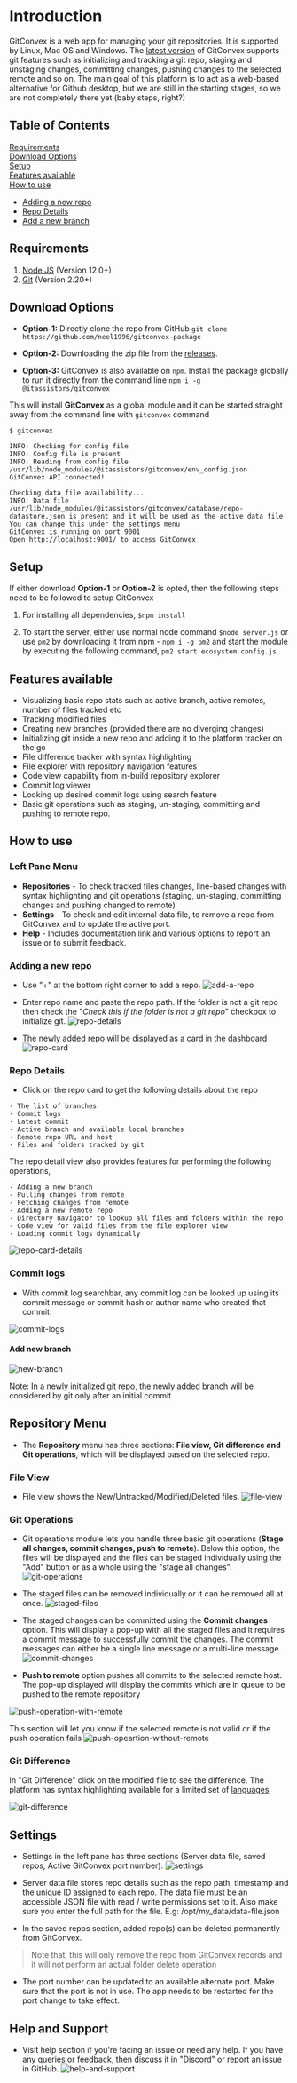 # Introduction
GitConvex is a web app for managing your git repositories. It is supported by Linux, Mac OS and Windows. The [latest version](https://github.com/neel1996/gitconvex-package/releases) of GitConvex supports git features such as initializing and tracking a git repo, staging and unstaging changes, committing changes, pushing changes to the selected remote and so on.
The main goal of this platform is to act as a web-based alternative for Github desktop, but we are still in the starting stages, so we are not completely there yet (baby steps, right?)
## Table of Contents
[Requirements](#requirements)<br>
[Download Options](#download-options)<br>
[Setup](#setup)<br>
[Features available](#features-available)<br>
[How to use](#how-to-use)
- [Adding a new repo](#adding-a-new-repo)
- [Repo Details](#repo-details)
- [Add a new branch](#add-new-branch)
 
## Requirements
1. [Node JS](https://nodejs.org/en/) (Version 12.0+)
2. [Git](https://git-scm.com/) (Version 2.20+)
## Download Options
- **Option-1:** Directly clone the repo from GitHub
`git clone https://github.com/neel1996/gitconvex-package`

- **Option-2:** Downloading the zip file from the [releases](https://github.com/neel1996/gitconvex-package/releases).

- **Option-3:** GitConvex is also available on `npm`. Install the package globally to run it directly from the command line
`npm i -g @itassistors/gitconvex`

This will install **GitConvex** as a global module and it can be started straight away from the command line with `gitconvex` command
```
$ gitconvex
  
INFO: Checking for config file
INFO: Config file is present
INFO: Reading from config file /usr/lib/node_modules/@itassistors/gitconvex/env_config.json
GitConvex API connected!
  
Checking data file availability...
INFO: Data file /usr/lib/node_modules/@itassistors/gitconvex/database/repo-datastore.json is present and it will be used as the active data file!
You can change this under the settings menu
GitConvex is running on port 9001
Open http://localhost:9001/ to access GitConvex
```
## Setup

If either download **Option-1** or **Option-2** is opted, then the following steps need to be followed to setup GitConvex
1. For installing all dependencies,
`` $npm install ``

2. To start the server, either use normal node command
`` $node server.js ``
or use `pm2` by downloading it from npm - `npm i -g pm2` and start the module by executing the following command,
`pm2 start ecosystem.config.js`

## Features available
- Visualizing basic repo stats such as active branch, active remotes, number of files tracked etc
- Tracking modified files
- Creating new branches (provided there are no diverging changes)
- Initializing git inside a new repo and adding it to the platform tracker on the go
- File difference tracker with syntax highlighting
- File explorer with repository navigation features
- Code view capability from in-build repository explorer
- Commit log viewer
- Looking up desired commit logs using search feature
- Basic git operations such as staging, un-staging, committing and pushing to remote repo.

## How to use

### Left Pane Menu

- **Repositories** - To check tracked files changes, line-based changes with syntax highlighting and git operations (staging, un-staging, committing changes and pushing changed to remote)
- **Settings** - To check and edit internal data file, to remove a repo from GitConvex and to update the active port.
- **Help** - Includes documentation link and various options to report an issue or to submit feedback.

### Adding a new repo
- Use "+" at the bottom right corner to add a repo.
![add-a-repo](https://user-images.githubusercontent.com/65342122/88536126-db9d2680-d028-11ea-890f-c5fc11cd7cf0.png)

- Enter repo name and paste the repo path. If the folder is not a git repo then check the "*Check this if the folder is not a git repo*" checkbox to initialize git.
![repo-details](https://user-images.githubusercontent.com/65342122/88486721-70f2d900-cf9d-11ea-802d-00b0b2aaf638.png)

- The newly added repo will be displayed as a card in the dashboard
![repo-card](https://user-images.githubusercontent.com/65342122/89167157-ab113b80-d598-11ea-8985-2469e7ad261e.png)

### Repo Details
- Click on the repo card to get the following details about the repo
```
- The list of branches
- Commit logs
- Latest commit
- Active branch and available local branches
- Remote repo URL and host
- Files and folders tracked by git
```
The repo detail view also provides features for performing the following operations,
```
- Adding a new branch
- Pulling changes from remote
- Fetching changes from remote
- Adding a new remote repo
- Directory navigator to lookup all files and folders within the repo
- Code view for valid files from the file explorer view
- Loading commit logs dynamically
```

![repo-card-details](https://user-images.githubusercontent.com/65342122/89164057-30deb800-d594-11ea-94d6-d3a330260044.png)

### Commit logs

- With commit log searchbar, any commit log can be looked up using its commit message or commit hash or author name who created that commit.

![commit-logs](https://user-images.githubusercontent.com/65342122/90782955-1723cb80-e31d-11ea-9c42-d1d5a6306e6f.png)

#### Add new branch
![new-branch](https://user-images.githubusercontent.com/65342122/87232643-23437180-c3de-11ea-9d9e-7e3c3789c32e.png)

Note: In a newly initialized git repo, the newly added branch will be considered by git only after an initial commit

## Repository Menu
- The **Repository** menu has three sections: **File view, Git difference and Git operations**, which will be displayed based on the selected repo. 

### File View
- File view shows the New/Untracked/Modified/Deleted files.
![file-view](https://user-images.githubusercontent.com/65342122/87232644-29d1e900-c3de-11ea-9adc-03fb4e690882.png)

### Git Operations
- Git operations module lets you handle three basic git operations (**Stage all changes, commit changes, push to remote**). Below this option, the files will be displayed and the files can be staged individually using the "Add" button or as a whole using the "stage all changes".
![git-operations](https://user-images.githubusercontent.com/65342122/87232645-30f8f700-c3de-11ea-8ddb-52f4d5ec7140.png)

- The staged files can be removed individually or it can be removed all at once.
![staged-files](https://user-images.githubusercontent.com/65342122/89167388-ff1c2000-d598-11ea-8150-fc96b6aa41b7.png)

- The staged changes can be committed using the **Commit changes** option. This will display a pop-up with all the staged files and it requires a commit message to successfully commit the changes. The commit messages can either be a single line message or a multi-line message 
![commit-changes](https://user-images.githubusercontent.com/65342122/87232659-56860080-c3de-11ea-9bc4-a19ad727b101.png)

- **Push to remote** option pushes all commits to the selected remote host. The pop-up displayed will display the commits which are in queue to be pushed to the remote repository

![push-operation-with-remote](https://user-images.githubusercontent.com/65342122/89562600-d796b300-d837-11ea-969c-9abb93f24c1c.png)

This section will let you know if the selected remote is not valid or if the push operation fails
![push-opeartion-without-remote](https://user-images.githubusercontent.com/65342122/89562476-a1f1ca00-d837-11ea-9f3a-bb566aeb327e.png)

### Git Difference

In "Git Difference" click on the modified file to see the difference. The platform has syntax highlighting available for a limited set of [languages](LANGUAGES.md)

![git-difference](https://user-images.githubusercontent.com/65342122/89559704-ab793300-d833-11ea-88a8-28afea4b461b.png)

## Settings
- Settings in the left pane has three sections (Server data file, saved repos, Active GitConvex port number).
![settings](https://user-images.githubusercontent.com/65342122/87243003-a4871c80-c44f-11ea-9d1a-8350bdfb0da8.png)

- Server data file stores repo details such as the repo path, timestamp and the unique ID assigned to each repo. The data file must be an accessible JSON file with read / write permissions set to it. Also make sure you enter the full path for the file. E.g: /opt/my_data/data-file.json
- In the saved repos section, added repo(s) can be deleted permanently from GitConvex. 

>Note that, this will only remove the repo from GitConvex records and it will not perform an actual folder delete operation

- The port number can be updated to an available alternate port. Make sure that the port is not in use. The app needs to be restarted for the port change to take effect. 

## Help and Support

- Visit help section if you're facing an issue or need any help. If you have any queries or feedback, then discuss it in "Discord" or report an issue in GitHub.
![help-and-support](https://user-images.githubusercontent.com/65342122/87242999-8f11f280-c44f-11ea-9a81-f6cde7b4b419.png)
